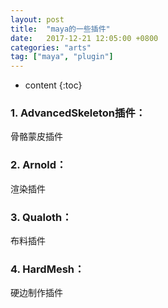 ```yaml
---
layout: post
title:  "maya的一些插件"
date:   2017-12-21 12:05:00 +0800
categories: "arts"
tag: ["maya", "plugin"]
---
```


* content
{:toc}

### 1. AdvancedSkeleton插件：  
骨骼蒙皮插件

### 2. Arnold：
渲染插件

### 3. Qualoth：
布料插件

### 4. HardMesh：
硬边制作插件


